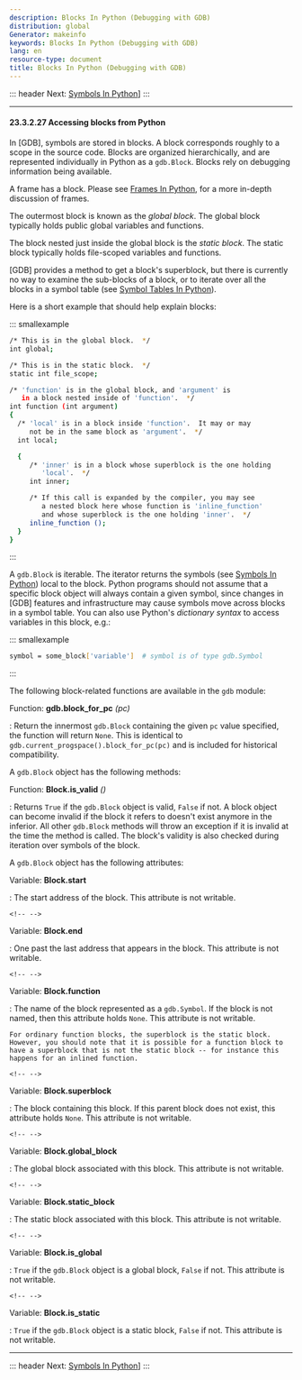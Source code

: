 ```yaml
---
description: Blocks In Python (Debugging with GDB)
distribution: global
Generator: makeinfo
keywords: Blocks In Python (Debugging with GDB)
lang: en
resource-type: document
title: Blocks In Python (Debugging with GDB)
---
```

::: header
Next: [Symbols In Python](Symbols-In-Python.html#Symbols-In-Python)]
:::

---

#### 23.3.2.27 Accessing blocks from Python

In [GDB], symbols are stored in blocks. A block corresponds roughly to a scope in the source code. Blocks are organized hierarchically, and are represented individually in Python as a `gdb.Block`. Blocks rely on debugging information being available.

A frame has a block. Please see [Frames In Python](Frames-In-Python.html#Frames-In-Python), for a more in-depth discussion of frames.

The outermost block is known as the *global block*. The global block typically holds public global variables and functions.

The block nested just inside the global block is the *static block*. The static block typically holds file-scoped variables and functions.

[GDB] provides a method to get a block's superblock, but there is currently no way to examine the sub-blocks of a block, or to iterate over all the blocks in a symbol table (see [Symbol Tables In Python](Symbol-Tables-In-Python.html#Symbol-Tables-In-Python)).

Here is a short example that should help explain blocks:

::: smallexample

```bash
/* This is in the global block.  */
int global;

/* This is in the static block.  */
static int file_scope;

/* 'function' is in the global block, and 'argument' is
   in a block nested inside of 'function'.  */
int function (int argument)
{
  /* 'local' is in a block inside 'function'.  It may or may
     not be in the same block as 'argument'.  */
  int local;

  {
     /* 'inner' is in a block whose superblock is the one holding
        'local'.  */
     int inner;

     /* If this call is expanded by the compiler, you may see
        a nested block here whose function is 'inline_function'
        and whose superblock is the one holding 'inner'.  */
     inline_function ();
  }
}
```

:::

A `gdb.Block` is iterable. The iterator returns the symbols (see [Symbols In Python](Symbols-In-Python.html#Symbols-In-Python)) local to the block. Python programs should not assume that a specific block object will always contain a given symbol, since changes in [GDB] features and infrastructure may cause symbols move across blocks in a symbol table. You can also use Python's *dictionary syntax* to access variables in this block, e.g.:

::: smallexample

```bash
symbol = some_block['variable']  # symbol is of type gdb.Symbol
```

:::

The following block-related functions are available in the `gdb` module:

Function: **gdb.block_for_pc** *(pc)*

:   Return the innermost `gdb.Block` containing the given `pc` value specified, the function will return `None`. This is identical to `gdb.current_progspace().block_for_pc(pc)` and is included for historical compatibility.

A `gdb.Block` object has the following methods:

Function: **Block.is_valid** *()*

:   Returns `True` if the `gdb.Block` object is valid, `False` if not. A block object can become invalid if the block it refers to doesn't exist anymore in the inferior. All other `gdb.Block` methods will throw an exception if it is invalid at the time the method is called. The block's validity is also checked during iteration over symbols of the block.

A `gdb.Block` object has the following attributes:

Variable: **Block.start**

:   The start address of the block. This attribute is not writable.

```
<!-- -->
```

Variable: **Block.end**

:   One past the last address that appears in the block. This attribute is not writable.

```
<!-- -->
```

Variable: **Block.function**

:   The name of the block represented as a `gdb.Symbol`. If the block is not named, then this attribute holds `None`. This attribute is not writable.

```
For ordinary function blocks, the superblock is the static block. However, you should note that it is possible for a function block to have a superblock that is not the static block -- for instance this happens for an inlined function.
```

```
<!-- -->
```

Variable: **Block.superblock**

:   The block containing this block. If this parent block does not exist, this attribute holds `None`. This attribute is not writable.

```
<!-- -->
```

Variable: **Block.global_block**

:   The global block associated with this block. This attribute is not writable.

```
<!-- -->
```

Variable: **Block.static_block**

:   The static block associated with this block. This attribute is not writable.

```
<!-- -->
```

Variable: **Block.is_global**

:   `True` if the `gdb.Block` object is a global block, `False` if not. This attribute is not writable.

```
<!-- -->
```

Variable: **Block.is_static**

:   `True` if the `gdb.Block` object is a static block, `False` if not. This attribute is not writable.

---

::: header
Next: [Symbols In Python](Symbols-In-Python.html#Symbols-In-Python)]
:::
